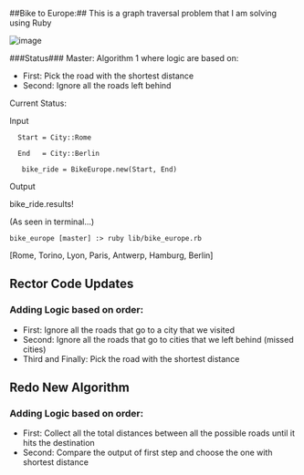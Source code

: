 ##Bike to Europe:##
This is a graph traversal problem that I am solving using Ruby

![image](https://s3-us-west-1.amazonaws.com/bikeeurope/europemap.jpg)

###Status###
Master:  Algorithm 1 where logic are based on:

 + First: Pick the road with the shortest distance 
 + Second: Ignore all the roads left behind

  Current Status:

  Input

      Start = City::Rome

      End   = City::Berlin

       bike_ride = BikeEurope.new(Start, End)

 Output 

   bike_ride.results!

   (As seen in terminal...)

    bike_europe [master] :> ruby lib/bike_europe.rb

[Rome, Torino, Lyon, Paris, Antwerp, Hamburg, Berlin]


## Rector Code Updates ###

### Adding Logic based on order:  

 + First: Ignore all the roads that go to a city that we visited
 + Second: Ignore all the roads that go to cities that we left behind (missed cities)
 + Third and Finally: Pick the road with the shortest distance 

 ## Redo New Algorithm ###

 ### Adding Logic based on order:  

 + First: Collect all the total distances between all the possible roads until it hits the destination
 + Second: Compare the output of first step and choose the one with shortest distance 
